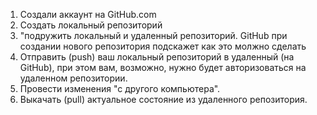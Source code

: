 1. Создали аккаунт на GitHub.com
2. Создать локальный репозиторий
3. "подружить локальный и удаленный репозиторий. GitHub при создании нового репозитория подскажет как это молжно сделать
4. Отправить (push) ваш локальный репозиторий в удаленный (на GitHub), при этом вам, возможно, нужно будет авторизоваться на удаленном репозитории.
5. Провести изменения "с другого компьютера".
6. Выкачать (pull) актуальное состояние из удаленного репозитория.